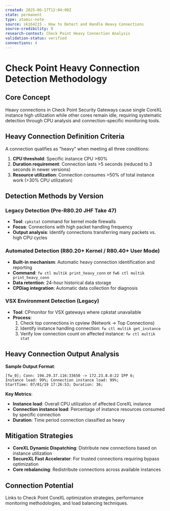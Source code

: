 ```yaml
---
created: 2025-06-17T12:04:00Z
state: permanent
type: atomic-note
source: sk164215 - How to Detect and Handle Heavy Connections
source-credibility: 9
research-context: Check Point Heavy Connection Analysis
validation-status: verified
connections: 4
---
```


# Check Point Heavy Connection Detection Methodology

## Core Concept
Heavy connections in Check Point Security Gateways cause single CoreXL instance high utilization while other cores remain idle, requiring systematic detection through CPU analysis and connection-specific monitoring tools.

## Heavy Connection Definition Criteria
A connection qualifies as "heavy" when meeting all three conditions:
1. **CPU threshold**: Specific instance CPU >60%
2. **Duration requirement**: Connection lasts >5 seconds (reduced to 3 seconds in newer versions)
3. **Resource utilization**: Connection consumes >50% of total instance work (>30% CPU utilization)

## Detection Methods by Version

### Legacy Detection (Pre-R80.20 JHF Take 47)
- **Tool**: `cpkstat` command for kernel mode firewalls
- **Focus**: Connections with high packet handling frequency
- **Output analysis**: Identify connections transferring many packets vs. high CPU cycles

### Automated Detection (R80.20+ Kernel / R80.40+ User Mode)
- **Built-in mechanism**: Automatic heavy connection identification and reporting
- **Command**: `fw ctl multik print_heavy_conn` or `fw6 ctl multik print_heavy_conn`
- **Data retention**: 24-hour historical data storage
- **CPDiag integration**: Automatic data collection for diagnosis

### VSX Environment Detection (Legacy)
- **Tool**: CPmonitor for VSX gateways where cpkstat unavailable
- **Process**: 
  1. Check top connections in cpview (Network → Top Connections)
  2. Identify instance handling connection: `fw ctl multik get_instance`
  3. Verify low connection count on affected instance: `fw ctl multik stat`

## Heavy Connection Output Analysis
**Sample Output Format**:
```
[fw_0]; Conn: 194.29.37.116:33650 -> 172.23.8.8:22 IPP 6; 
Instance load: 99%; Connection instance load: 99%; 
StartTime: 07/01/19 17:26:53; Duration: 36;
```

**Key Metrics**:
- **Instance load**: Overall CPU utilization of affected CoreXL instance
- **Connection instance load**: Percentage of instance resources consumed by specific connection
- **Duration**: Time period connection classified as heavy

## Mitigation Strategies
- **CoreXL Dynamic Dispatching**: Distribute new connections based on instance utilization
- **SecureXL Fast Accelerator**: For trusted connections requiring bypass optimization
- **Core rebalancing**: Redistribute connections across available instances

## Connection Potential
Links to Check Point CoreXL optimization strategies, performance monitoring methodologies, and load balancing techniques.